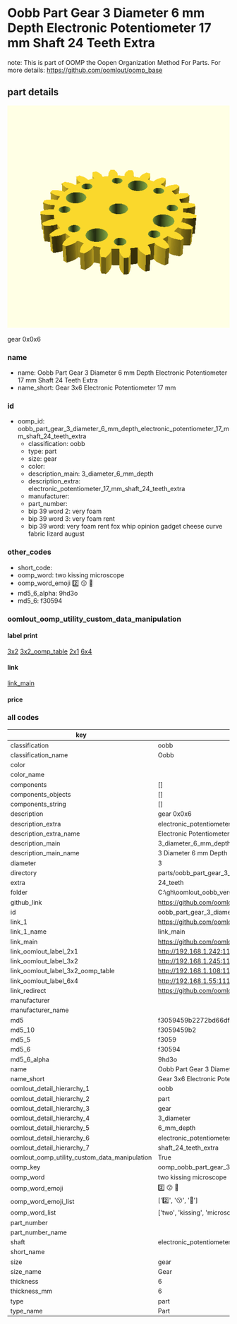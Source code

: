 # Oobb Part Gear 3 Diameter 6 mm Depth Electronic Potentiometer 17 mm Shaft 24 Teeth Extra  

note: This is part of OOMP the Oopen Organization Method For Parts. For more details: https://github.com/oomlout/oomp_base

##  part details
  

[![](3dpr.png)](3dpr.png)

gear 0x0x6



### name
* name: Oobb Part Gear 3 Diameter 6 mm Depth Electronic Potentiometer 17 mm Shaft 24 Teeth Extra
* name_short: Gear 3x6 Electronic Potentiometer 17 mm
### id
* oomp_id: oobb_part_gear_3_diameter_6_mm_depth_electronic_potentiometer_17_mm_shaft_24_teeth_extra
  * classification: oobb
  * type: part
  * size: gear
  * color: 
  * description_main: 3_diameter_6_mm_depth
  * description_extra: electronic_potentiometer_17_mm_shaft_24_teeth_extra
  * manufacturer: 
  * part_number: 
  * bip 39 word 2: very foam
  * bip 39 word 3: very foam rent
  * bip 39 word: very foam rent fox whip opinion gadget cheese curve fabric lizard august

### other_codes
* short_code: 
* oomp_word: two kissing microscope
* oomp_word_emoji :two: :kissing: :microscope:
* md5_6_alpha: 9hd3o
* md5_6: f30594






### oomlout_oomp_utility_custom_data_manipulation
#### label print
[3x2](http://192.168.1.245:1112/?label=oomp%209hd3o)
[3x2_oomp_table](http://192.168.1.108:1112/?label=oomp%209hd3o)
[2x1](http://192.168.1.242:1112/?label=oomp%209hd3o)
[6x4](http://192.168.1.55:1112/?label=oomp%209hd3o)    

#### link

[link_main](https://github.com/oomlout/oomlout_oobb_version_4_generated_parts/tree/main/navigation_oomp/oobb/part/gear/3_diameter_6_mm_depth/electronic_potentiometer_17_mm_shaft_24_teeth_extra/part)                              

#### price







### all codes 
| key | value |  
| --- | --- |  
| classification | oobb |  
| classification_name | Oobb |  
| color |  |  
| color_name |  |  
| components | [] |  
| components_objects | [] |  
| components_string | [] |  
| description | gear 0x0x6 |  
| description_extra | electronic_potentiometer_17_mm_shaft_24_teeth_extra |  
| description_extra_name | Electronic Potentiometer 17 mm Shaft 24 Teeth Extra |  
| description_main | 3_diameter_6_mm_depth |  
| description_main_name | 3 Diameter 6 mm Depth |  
| diameter | 3 |  
| directory | parts/oobb_part_gear_3_diameter_6_mm_depth_electronic_potentiometer_17_mm_shaft_24_teeth_extra |  
| extra | 24_teeth |  
| folder | C:\gh\oomlout_oobb_version_4_generated_parts\parts\oobb_part_gear_3_diameter_6_mm_depth_electronic_potentiometer_17_mm_shaft_24_teeth_extra |  
| github_link | https://github.com/oomlout/oomlout_oomp_part_src/tree/main/parts/oobb_part_gear_3_diameter_6_mm_depth_electronic_potentiometer_17_mm_shaft_24_teeth_extra |  
| id | oobb_part_gear_3_diameter_6_mm_depth_electronic_potentiometer_17_mm_shaft_24_teeth_extra |  
| link_1 | https://github.com/oomlout/oomlout_oobb_version_4_generated_parts/tree/main/navigation_oomp/oobb/part/gear/3_diameter_6_mm_depth/electronic_potentiometer_17_mm_shaft_24_teeth_extra/part |  
| link_1_name | link_main |  
| link_main | https://github.com/oomlout/oomlout_oobb_version_4_generated_parts/tree/main/navigation_oomp/oobb/part/gear/3_diameter_6_mm_depth/electronic_potentiometer_17_mm_shaft_24_teeth_extra/part |  
| link_oomlout_label_2x1 | http://192.168.1.242:1112/?label=oomp%209hd3o |  
| link_oomlout_label_3x2 | http://192.168.1.245:1112/?label=oomp%209hd3o |  
| link_oomlout_label_3x2_oomp_table | http://192.168.1.108:1112/?label=oomp%209hd3o |  
| link_oomlout_label_6x4 | http://192.168.1.55:1112/?label=oomp%209hd3o |  
| link_redirect | https://github.com/oomlout/oomlout_oobb_version_4_generated_parts/tree/main/parts/oobb_gear_03_06_ex_24_teeth_sh_electronic_potentiometer_17_mm |  
| manufacturer |  |  
| manufacturer_name |  |  
| md5 | f3059459b2272bd66dfd35c56c968797 |  
| md5_10 | f3059459b2 |  
| md5_5 | f3059 |  
| md5_6 | f30594 |  
| md5_6_alpha | 9hd3o |  
| name | Oobb Part Gear 3 Diameter 6 mm Depth Electronic Potentiometer 17 mm Shaft 24 Teeth Extra |  
| name_short | Gear 3x6 Electronic Potentiometer 17 mm |  
| oomlout_detail_hierarchy_1 | oobb |  
| oomlout_detail_hierarchy_2 | part |  
| oomlout_detail_hierarchy_3 | gear |  
| oomlout_detail_hierarchy_4 | 3_diameter |  
| oomlout_detail_hierarchy_5 | 6_mm_depth |  
| oomlout_detail_hierarchy_6 | electronic_potentiometer_17_mm |  
| oomlout_detail_hierarchy_7 | shaft_24_teeth_extra |  
| oomlout_oomp_utility_custom_data_manipulation | True |  
| oomp_key | oomp_oobb_part_gear_3_diameter_6_mm_depth_electronic_potentiometer_17_mm_shaft_24_teeth_extra |  
| oomp_word | two kissing microscope |  
| oomp_word_emoji | :two: :kissing: :microscope: |  
| oomp_word_emoji_list | [':two:', ':kissing:', ':microscope:'] |  
| oomp_word_list | ['two', 'kissing', 'microscope'] |  
| part_number |  |  
| part_number_name |  |  
| shaft | electronic_potentiometer_17_mm |  
| short_name |  |  
| size | gear |  
| size_name | Gear |  
| thickness | 6 |  
| thickness_mm | 6 |  
| type | part |  
| type_name | Part |  
